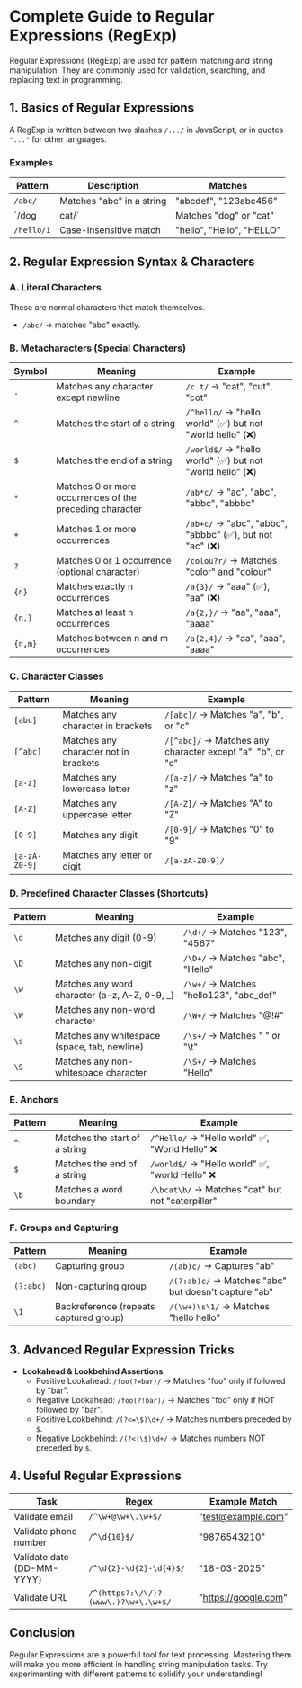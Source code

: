 # Complete Guide to Regular Expressions (RegExp)

Regular Expressions (RegExp) are used for pattern matching and string manipulation. They are commonly used for validation, searching, and replacing text in programming.

## 1. Basics of Regular Expressions
A RegExp is written between two slashes `/.../` in JavaScript, or in quotes `"..."` for other languages.

### Examples
| Pattern  | Description | Matches |
|----------|------------|---------|
| `/abc/` | Matches "abc" in a string | "abcdef", "123abc456" |
| `/dog|cat/` | Matches "dog" or "cat" | "dog", "cat" |
| `/hello/i` | Case-insensitive match | "hello", "Hello", "HELLO" |

## 2. Regular Expression Syntax & Characters

### A. Literal Characters
These are normal characters that match themselves.

- `/abc/` → matches "abc" exactly.

### B. Metacharacters (Special Characters)

| Symbol | Meaning | Example |
|--------|---------|---------|
| `.` | Matches any character except newline | `/c.t/` → "cat", "cut", "cot" |
| `^` | Matches the start of a string | `/^hello/` → "hello world" (✅) but not "world hello" (❌) |
| `$` | Matches the end of a string | `/world$/` → "hello world" (✅) but not "world hello" (❌) |
| `*` | Matches 0 or more occurrences of the preceding character | `/ab*c/` → "ac", "abc", "abbc", "abbbc" |
| `+` | Matches 1 or more occurrences | `/ab+c/` → "abc", "abbc", "abbbc" (✅), but not "ac" (❌) |
| `?` | Matches 0 or 1 occurrence (optional character) | `/colou?r/` → Matches "color" and "colour" |
| `{n}` | Matches exactly n occurrences | `/a{3}/` → "aaa" (✅), "aa" (❌) |
| `{n,}` | Matches at least n occurrences | `/a{2,}/` → "aa", "aaa", "aaaa" |
| `{n,m}` | Matches between n and m occurrences | `/a{2,4}/` → "aa", "aaa", "aaaa" |

### C. Character Classes

| Pattern | Meaning | Example |
|---------|---------|---------|
| `[abc]` | Matches any character in brackets | `/[abc]/` → Matches "a", "b", or "c" |
| `[^abc]` | Matches any character not in brackets | `/[^abc]/` → Matches any character except "a", "b", or "c" |
| `[a-z]` | Matches any lowercase letter | `/[a-z]/` → Matches "a" to "z" |
| `[A-Z]` | Matches any uppercase letter | `/[A-Z]/` → Matches "A" to "Z" |
| `[0-9]` | Matches any digit | `/[0-9]/` → Matches "0" to "9" |
| `[a-zA-Z0-9]` | Matches any letter or digit | `/[a-zA-Z0-9]/` |

### D. Predefined Character Classes (Shortcuts)

| Pattern | Meaning | Example |
|---------|---------|---------|
| `\d` | Matches any digit (0-9) | `/\d+/` → Matches "123", "4567" |
| `\D` | Matches any non-digit | `/\D+/` → Matches "abc", "Hello" |
| `\w` | Matches any word character (a-z, A-Z, 0-9, _) | `/\w+/` → Matches "hello123", "abc_def" |
| `\W` | Matches any non-word character | `/\W+/` → Matches "@!#" |
| `\s` | Matches any whitespace (space, tab, newline) | `/\s+/` → Matches " " or "\t" |
| `\S` | Matches any non-whitespace character | `/\S+/` → Matches "Hello" |

### E. Anchors

| Pattern | Meaning | Example |
|---------|---------|---------|
| `^` | Matches the start of a string | `/^Hello/` → "Hello world" ✅, "World Hello" ❌ |
| `$` | Matches the end of a string | `/world$/` → "Hello world" ✅, "world Hello" ❌ |
| `\b` | Matches a word boundary | `/\bcat\b/` → Matches "cat" but not "caterpillar" |

### F. Groups and Capturing

| Pattern | Meaning | Example |
|---------|---------|---------|
| `(abc)` | Capturing group | `/(ab)c/` → Captures "ab" |
| `(?:abc)` | Non-capturing group | `/(?:ab)c/` → Matches "abc" but doesn't capture "ab" |
| `\1` | Backreference (repeats captured group) | `/(\w+)\s\1/` → Matches "hello hello" |

## 3. Advanced Regular Expression Tricks

- **Lookahead & Lookbehind Assertions**
  - Positive Lookahead: `/foo(?=bar)/` → Matches "foo" only if followed by "bar".
  - Negative Lookahead: `/foo(?!bar)/` → Matches "foo" only if NOT followed by "bar".
  - Positive Lookbehind: `/(?<=\$)\d+/` → Matches numbers preceded by `$`.
  - Negative Lookbehind: `/(?<!\$)\d+/` → Matches numbers NOT preceded by `$`.

## 4. Useful Regular Expressions

| Task | Regex | Example Match |
|------|-------|--------------|
| Validate email | `/^\w+@\w+\.\w+$/` | "test@example.com" |
| Validate phone number | `/^\d{10}$/` | "9876543210" |
| Validate date (DD-MM-YYYY) | `/^\d{2}-\d{2}-\d{4}$/` | "18-03-2025" |
| Validate URL | `/^(https?:\/\/)?(www\.)?\w+\.\w+$/` | "https://google.com" |

## Conclusion
Regular Expressions are a powerful tool for text processing. Mastering them will make you more efficient in handling string manipulation tasks. Try experimenting with different patterns to solidify your understanding!

